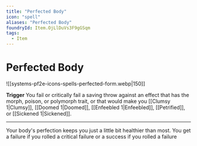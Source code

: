 ```yaml
---
title: "Perfected Body"
icon: "spell"
aliases: "Perfected Body"
foundryId: Item.OjLlDuVs3F9gGSqm
tags:
  - Item
---
```


# Perfected Body
![[systems-pf2e-icons-spells-perfected-form.webp|150]]

**Trigger** You fail or critically fail a saving throw against an effect that has the morph, poison, or polymorph trait, or that would make you [[Clumsy 1|Clumsy]], [[Doomed 1|Doomed]], [[Enfeebled 1|Enfeebled]], [[Petrified]], or [[Sickened 1|Sickened]].

* * *

Your body's perfection keeps you just a little bit healthier than most. You get a failure if you rolled a critical failure or a success if you rolled a failure
